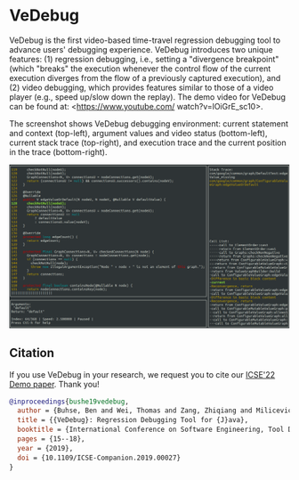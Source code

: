 # VeDebug

VeDebug is the first video-based time-travel regression debugging tool
to advance users' debugging experience. VeDebug introduces two unique
features: (1) regression debugging, i.e., setting a "divergence
breakpoint" (which "breaks" the execution whenever the control flow of
the current execution diverges from the flow of a previously captured
execution), and (2) video debugging, which provides features similar
to those of a video player (e.g., speed up/slow down the replay). The
demo video for VeDebug can be found at: <https://www.youtube.com/
watch?v=lOiGrE_sc10>.

The screenshot shows VeDebug debugging environment: current statement
and context (top-left), argument values and video status
(bottom-left), current stack trace (top-right), and execution trace
and the current position in the trace (bottom-right).
    
![screenshot](screenshot.png)

## Citation

If you use VeDebug in your research, we request you to cite our
[ICSE'22 Demo
paper](https://cptgit.github.io/dl/papers/BuhseETAL19VeDebug.pdf).
Thank you!

```bibtex
@inproceedings{bushe19vedebug,
  author = {Buhse, Ben and Wei, Thomas and Zang, Zhiqiang and Milicevic, Aleksandar and Gligoric, Milos},
  title = {{VeDebug}: Regression Debugging Tool for {J}ava},
  booktitle = {International Conference on Software Engineering, Tool Demonstrations Track},
  pages = {15--18},
  year = {2019},
  doi = {10.1109/ICSE-Companion.2019.00027}
}
```
